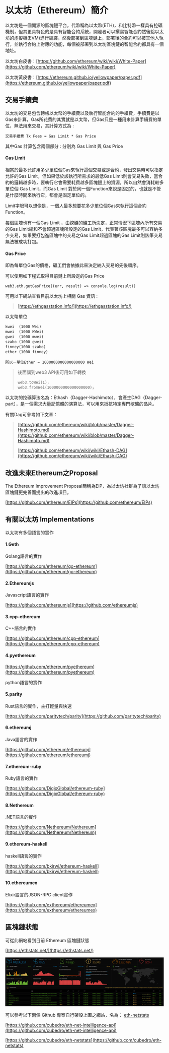 # 以太坊（Ethereum）簡介

以太坊是一個開源的區塊鏈平台，代幣稱為以太幣\(ETH\)，和比特幣一樣具有挖礦機制，但其更具特色的是具有智能合約系統，開發者可以撰寫智能合約然後給以太坊的虛擬機\(EVM\)進行編譯，然後部署到區塊鏈上，部署後的合約可以被其他人執行，並執行合約上對應的功能，每個被部署到以太坊區塊鏈的智能合約都具有一個地址。

以太坊白皮書：[https://github.com/ethereum/wiki/wiki/White-Paper](https://github.com/ethereum/wiki/wiki/White-Paper)

以太坊黃皮書：[https://ethereum.github.io/yellowpaper/paper.pdf](https://ethereum.github.io/yellowpaper/paper.pdf)

## 交易手續費

以太坊的交易包含轉帳以太幣的手續費以及執行智能合約的手續費，手續費是以Gas來計算，Gas所花費的其實就是以太幣，但Gas只是一種用來計算手續費的單位，無法用來交易，其計算方式為 :

```
交易手續費 Tx Fees = Gas Limit * Gas Price
```

其中Gas 計算包含兩個部分 : 分別為 Gas Limit 與 Gas Price

#### Gas Limit

相當於最多允許用多少單位個Gas來執行這個交易或是合約，發出交易時可以指定允許的Gas Limit，但如果低於該執行所需求的最低Gas Limit則會交易失敗，當合約的邏輯越多時，要執行它會需要耗費越多區塊鏈上的資源，所以自然會消耗較多單位個 Gas Limit，而Gas Limit 對於同一個Function來說是固定的，也就是不管是什麼時間來執行它，都會是固定單位的。

Limit字眼可以想像是，一個人最多想要花多少單位個Gas來執行這個合約Function。

每個區塊也有一個Gas Limit ，由挖礦的礦工所決定，正常情況下區塊內所有交易的Gas Limit總和不會超過區塊所設定的Gas Limit，代表著該區塊最多可以容納多少交易，如果要打包進區塊中的交易之Gas Limit超過區塊的Gas Limit則該筆交易無法被成功打包。

#### Gas Price

即為每單位Gas的價格，礦工們會依據此來決定納入交易的先後順序。

可以使用如下程式取得目前鏈上所設定的Gas Price

```
web3.eth.getGasPrice((err, result) => console.log(result))
```

可用以下網站查看目前以太坊上相關 Gas 資訊 :

> [https://ethgasstation.info/](https://ethgasstation.info/)

以太幣單位

```
kwei  (1000 Wei)
mwei  (1000 KWei)
gwei  (1000 mwei)
szabo (1000 gwei)
finney(1000 szabo)
ether (1000 finney)

所以一單位Ether = 1000000000000000000 Wei
```

> 後面講到web3 API後可用如下轉換
>
> ```
> web3.toWei(1); 
> web3.fromWei(1000000000000000000);
> ```

以太坊的挖礦算法名為：Ethash（Dagger-Hashimoto），會產生DAG（Dagger-part），是一個需求大量記憶體的演算法，可以用來抵抗特定專門挖礦的晶片。

有關Dag可參考如下文章：

> [https://github.com/ethereum/wiki/blob/master/Dagger-Hashimoto.md](https://github.com/ethereum/wiki/blob/master/Dagger-Hashimoto.md)
>
> [https://github.com/ethereum/wiki/wiki/Ethash-DAG](https://github.com/ethereum/wiki/wiki/Ethash-DAG)

## 改進未來Ethereum之Proposal

The Ethereum Improvement Proposal簡稱為EIP，為以太坊社群為了讓以太坊區塊鏈更完善而提出的改進項目。

[https://github.com/ethereum/EIPs](https://github.com/ethereum/EIPs)

## 有關以太坊 Implementations

以太坊有多個語言的實作

#### 1.Geth

Golang語言的實作

[https://github.com/ethereum/go-ethereum](https://github.com/ethereum/go-ethereum)

#### 2.Ethereumjs

Javascript語言的實作

[https://github.com/ethereumjs](https://github.com/ethereumjs)

#### 3.cpp-ethereum

C++語言的實作

[https://github.com/ethereum/cpp-ethereum](https://github.com/ethereum/cpp-ethereum)

#### 4.pyethereum

[https://github.com/ethereum/pyethereum](https://github.com/ethereum/pyethereum)

python語言的實作

#### 5.parity

Rust語言的實作，主打輕量與快速

[https://github.com/paritytech/parity](https://github.com/paritytech/parity)

#### 6.ethereumj

Java語言的實作

[https://github.com/ethereum/ethereumj](https://github.com/ethereum/ethereumj)

#### 7.ethereum-ruby

Ruby語言的實作

[https://github.com/DigixGlobal/ethereum-ruby](https://github.com/DigixGlobal/ethereum-ruby)

#### 8.Nethereum

.NET語言的實作

[https://github.com/Nethereum/Nethereum](https://github.com/Nethereum/Nethereum)

#### 9.ethereum-haskell

haskell語言的實作

[https://github.com/bkirwi/ethereum-haskell](https://github.com/bkirwi/ethereum-haskell)

#### 10.ethereumex

Elixir語言的JSON-RPC client實作

[https://github.com/exthereum/ethereumex](https://github.com/exthereum/ethereumex)

## 區塊鏈狀態

可從此網站看到目前 Ethereum 區塊鏈狀態

[https://ethstats.net/](https://ethstats.net/)

![](/assets/012.png)

可以參考以下兩個 Github 專案自行架設上圖之網站，名為： [eth-netstats](https://github.com/cubedro/eth-netstats)

[https://github.com/cubedro/eth-net-intelligence-api](https://github.com/cubedro/eth-net-intelligence-api)

[https://github.com/cubedro/eth-netstats](https://github.com/cubedro/eth-netstats)

